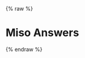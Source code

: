{% raw %}
<h1 class="hero-title">Miso Answers</h1>
<div id="miso-ask-combo" class="miso-ask-combo"></div>
<script>
const misocmd = window.misocmd || (window.misocmd = []);
misocmd.push(async () => {
  // setup client
  const MisoClient = window.MisoClient;
  const client = new MisoClient({
    apiKey: '...',
    apiHost: 'http://localhost:9901/api',
  });
  /*
  const client = new MisoClient(window.DEFAULT_ASK_API_KEY);
  client.ui.asks.useApi({
    _env: 'staging_sandbox',
  });
  */
  client.ui.asks.useLayouts({
    answer: {
      variant: ['slot', '<miso-images></miso-images>'],
    },
  });
  const rootWorkflow = client.ui.ask;
  // render DOM and get elements
  await client.ui.ready;
  const { templates, wireFollowUps, wireRelatedResources } = MisoClient.ui.defaults.ask;
  const rootElement = document.querySelector('#miso-ask-combo');
  rootElement.innerHTML = templates.root();
  // setup workflows
  wireFollowUps(client, rootElement.querySelector(`.miso-ask-combo__follow-ups`));
  wireRelatedResources(client, rootElement.querySelector(`.miso-ask-combo__related-resources`));
  // start query if specified in URL
  rootWorkflow.autoQuery();
});
</script>
{% endraw %}
